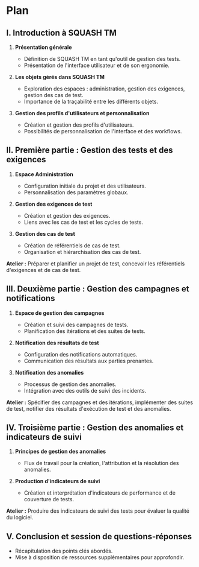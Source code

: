 # Plan

## I. Introduction à SQUASH TM

   1. **Présentation générale**
      - Définition de SQUASH TM en tant qu'outil de gestion des tests.
      - Présentation de l'interface utilisateur et de son ergonomie.

   2. **Les objets gérés dans SQUASH TM**
      - Exploration des espaces : administration, gestion des exigences, gestion des cas de test.
      - Importance de la traçabilité entre les différents objets.

   3. **Gestion des profils d'utilisateurs et personnalisation**
      - Création et gestion des profils d'utilisateurs.
      - Possibilités de personnalisation de l'interface et des workflows.

## II. Première partie : Gestion des tests et des exigences

   1. **Espace Administration**
      - Configuration initiale du projet et des utilisateurs.
      - Personnalisation des paramètres globaux.

   2. **Gestion des exigences de test**
      - Création et gestion des exigences.
      - Liens avec les cas de test et les cycles de tests.

   3. **Gestion des cas de test**
      - Création de référentiels de cas de test.
      - Organisation et hiérarchisation des cas de test.

   **Atelier :** Préparer et planifier un projet de test, concevoir les référentiels d'exigences et de cas de test.

## III. Deuxième partie : Gestion des campagnes et notifications

   1. **Espace de gestion des campagnes**
      - Création et suivi des campagnes de tests.
      - Planification des itérations et des suites de tests.

   2. **Notification des résultats de test**
      - Configuration des notifications automatiques.
      - Communication des résultats aux parties prenantes.

   3. **Notification des anomalies**
      - Processus de gestion des anomalies.
      - Intégration avec des outils de suivi des incidents.

   **Atelier :** Spécifier des campagnes et des itérations, implémenter des suites de test, notifier des résultats d'exécution de test et des anomalies.

## IV. Troisième partie : Gestion des anomalies et indicateurs de suivi

   1. **Principes de gestion des anomalies**
      - Flux de travail pour la création, l'attribution et la résolution des anomalies.

   2. **Production d'indicateurs de suivi**
      - Création et interprétation d'indicateurs de performance et de couverture de tests.

   **Atelier :** Produire des indicateurs de suivi des tests pour évaluer la qualité du logiciel.

## V. Conclusion et session de questions-réponses

- Récapitulation des points clés abordés.
- Mise à disposition de ressources supplémentaires pour approfondir.
